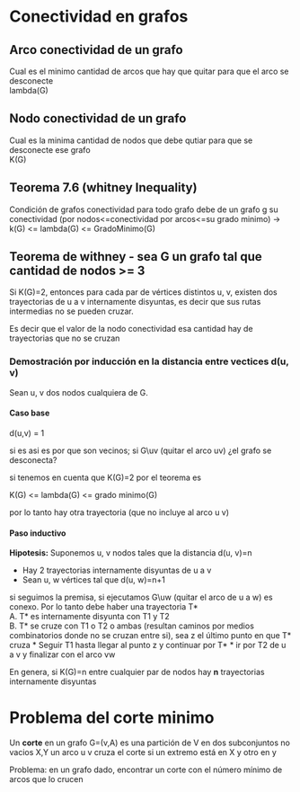 # Conectividad en grafos
## Arco conectividad de un grafo

Cual es el minimo cantidad de arcos que hay que quitar para que el arco se desconecte  
lambda(G)

## Nodo conectividad de un grafo
Cual es la minima cantidad de nodos que debe qutiar para que se desconecte ese grafo  
K(G)

## Teorema 7.6 (whitney Inequality)
Condición de grafos conectividad para todo grafo debe de un grafo g su conectividad (por nodos<=conectividad por arcos<=su grado minimo) -> k(G) <= lambda(G) <= GradoMinimo(G)

## Teorema de withney - sea G un grafo tal que cantidad de nodos >= 3
Si K(G)=2, entonces para cada par de vértices distintos u, v, existen dos trayectorias de u a v internamente disyuntas, es decir que sus rutas intermedias no se pueden cruzar.

Es decir que el valor de la nodo conectividad esa cantidad hay de trayectorias que no se cruzan

### Demostración por inducción en la distancia entre vectices d(u, v)
Sean u, v dos nodos cualquiera de G.

#### Caso base
d(u,v) = 1

si es asi es por que son vecinos; si G\uv (quitar el arco uv) ¿el grafo se desconecta? 

si tenemos en cuenta que K(G)=2 por el teorema es  

K(G) <= lambda(G) <= grado minimo(G)

por lo tanto hay otra trayectoria (que no incluye al arco u v)

#### Paso inductivo
**Hipotesis:** Suponemos u, v nodos tales que la distancia d(u, v)=n
* Hay 2 trayectorias internamente disyuntas de u a v
* Sean u, w vértices tal que d(u, w)=n+1

si seguimos la premisa, si ejecutamos G\uw (quitar el arco de u a w) es conexo. Por lo tanto debe haber una trayectoria T*  
A. T* es internamente disyunta con T1 y T2  
B. T* se cruze con T1 o T2 o ambas (resultan caminos por medios combinatorios donde no se cruzan entre si), sea z el último punto en que T* cruza
    * Seguir T1 hasta llegar al punto z y continuar por T*
    * ir por T2 de u a v y finalizar con el arco vw

En genera, si K(G)=n entre cualquier par de nodos hay **n** trayectorias internamente disyuntas


# Problema del corte minimo 
Un **corte** en un grafo G=(v,A) es una partición de V en dos subconjuntos no vacios X,Y un arco u v cruza el corte si un extremo está en X y otro en y

Problema: en un grafo dado, encontrar un corte con el número mínimo de arcos que lo crucen